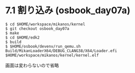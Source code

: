 # 7.1 割り込み (osbook_day07a)

```console
$ cd $HOME/workspace/mikanos/kernel
$ git checkout osbook_day07a
$ make
$ cd $HOME/edk2
$ build
$ $HOME/osbook/devenv/run_qemu.sh Build/MikanLoaderX64/DEBUG_CLANG38/X64/Loader.efi $HOME/workspace/mikanos/kernel/kernel.elf
```

画面は変わらないので省略
